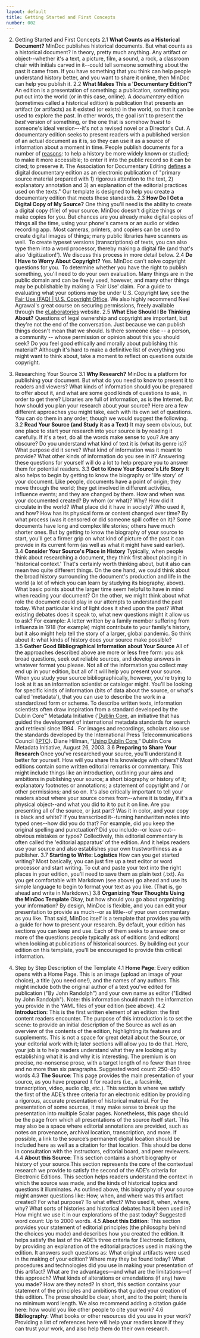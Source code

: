 ```yaml
---
layout: default
title: Getting Started and First Concepts
number: 002
---
```


2. Getting Started and First Concepts
    2.1 **What Counts as a Historical Document?** MinDoc publishes historical documents.  But what counts as a historical document? In theory, pretty much anything. Any artifact or object--whether it's a text, a picture, film, a sound, a rock, a classroom chair with initials carved in it--could tell someone something about the past it came from. If you have something that you think can help people understand history better, and you want to share it online, then MinDoc can help you publish it. 
    2.2 **What Makes This a 'Documentary Edition'?** An edition is a presentation of something: a publication, something you put out into the world (or in this case, online). A *documentary* edition (sometimes called a historical edition) is publication that presents an artifact (or artifacts) as it existed (or exists) in the world, so that it can be used to explore the past. In other words, the goal isn't to present the *best* version of something, or the one that is somehow *truest* to someone's ideal version---it's not a revised novel or a Director's Cut.  A documentary edition seeks to present readers with a published version of an actual document as it is, so they can use it as a source of information about a moment in time. People publish documents for a number of [reasons](https://elaboratories.org/courses/why-edit/): to help a history be more widely known or studied; to make it more accessible; to enter it into the public record so it can be cited; to preserve it.  The Association for Documentary Editing [defines](https://www.documentaryediting.org/wordpress/?page_id=508) a digital documentary edition as an electronic publication of "primary source material prepared with 1) rigorous attention to the text, 2) explanatory annotation and 3) an explanation of the editorial practices used on the texts." Our template is designed to help you create a documentary edition that meets these standards.
    2.3 **How Do I Get a Digital Copy of My Source?** One thing you'll need is the ability to create a digital copy (file) of your source. MinDoc doesn't digitize things or make copies for you. But chances are you already make digital copies of things all the time, using your phone's camera or an audio or video recording app.  Most cameras, printers, and copiers can be used to create digital images of things; many public libraries have scanners as well.  To create typeset versions (transcriptions) of texts, you can also type them into a word processor, thereby making a digital file (and that's also 'digitization!').  We discuss this process in more detail below. 
    2.4 **Do I Have to Worry About Copyright?** Yes. MinDoc can't solve copyright questions for you.  To determine whether you have the right to publish something, you'll need to do your own evaluation. Many things are in the public domain and can be freely used, however, and many other things may be publishable by making a 'Fair Use' claim.  For a guide to evaluating what your options may be under U.S. Copyright law, see the [Fair Use (FAQ) \| U.S. Copyright Office](https://www.copyright.gov/help/faq/faq-fairuse.html). We also highly recommend Neel Agrawal's great course on securing permissions, freely available through the [eLaboratories](https://elaboratories.org/courses/securing-permissions/) website.
    2.5 **What Else Should I Be Thinking About?** Questions of legal ownership and copyright are important, but they're not the end of the conversation.  Just because we can publish things doesn't mean that we should. Is there someone else -- a person, a community -- whose permission or opinion about this you should seek?  Do you feel good ethically and morally about publishing this material?  Although it's hard to make a definitive list of everything you might want to think about, take a moment to reflect on questions outside copyright.

3. Researching Your Source
    3.1 **Why Research?** MinDoc is a platform for publishing your document. But what do you need to know to present it to readers and viewers?  What kinds of information should you be prepared to offer about it, and what are some good kinds of questions to ask, in order to get there?  Libraries are full of information, as is the Internet.  But how should you plan your research about your source? Here are a few different approaches you might take, each with its own set of questions.  You can do them in any order, though we would suggest the following.
    3.2 **Read Your Source (and Study it as a Text)** It may seem obvious, but one place to start your research into your source is by reading it carefully.  If it's a text, do all the words make sense to you? Are any obscure? Do you understand what kind of text it is (what its genre is)? What purpose did it serve? What kind of information was it meant to provide? What other kinds of information do you see in it? Answering these questions for yourself will do a lot to help prepare you to answer them for potential readers.
    3.3 **Get to Know Your Source's Life Story** It also helps to begin by getting to know the biography or 'life story' of your document.  Like people, documents have a point of origin; they move through the world; they get involved in different activities, influence events; and they are changed by them.  How and when was your documented created? By whom (or what)? Why? How did it circulate in the world? What place did it have in society? Who used it, and how? How has its physical form or content changed over time? By what process (was it censored or did someone spill coffee on it)?  Some documents have long and complex life stories; others have much shorter ones.  But by getting to know the biography of your source to start, you'll get a firmer grip on what kind of picture of the past it can provide in its current form (as well as what it might have said earlier).
    3.4 **Consider Your Source's Place in History** Typically, when people think about researching a document, they think first about placing it in 'historical context.'  That's certainly worth thinking about, but it also can mean two quite different things.  On the one hand, we could think about the broad history surrounding the document's production and life in the world (a lot of which you can learn by studying its biography, above).  What basic points about the larger time seem helpful to have in mind when reading your document? On the other, we might think about what role the document could play in our attempts to understand the past today.  What particular kind of light does it shed upon the past?  What existing debates does it speak to, what new questions might it allow us to ask? For example: A letter written by a family member suffering from influenza in 1918 (for example) might contribute to your family's history, but it also might help tell the story of a larger, global pandemic.  So think about it: what kinds of history does your source make possible?  
    3.5 **Gather Good Bibliographical Information about Your Source**  All of the approaches described above are more or less free form: you ask broad questions, seek out reliable sources, and develop answers in whatever format you please.  Not all of the information you collect may end up in your edition, but all of it will help you present your source.  When you study your source bibliographically, however, you're trying to look at it as an information scientist or cataloger might.  You'll be looking for specific kinds of information (bits of data about the source, or what's called 'metadata'), that you can use to describe the work in a standardized form or scheme.  To describe written texts, information scientists often draw inspiration from a standard developed by the Dublin Core™ Metadata Initiative ('[Dublin Core](https://www.dublincore.org/), an initiative that has guided the development of international metadata standards for search and retrieval since 1994 . For images and recordings, scholars also use the standards developed by the International Press Telecommunications Council ([IPTC](https://iptc.org/standards/)).  Diane Hillman, “[Using Dublin Core](https://www.dublincore.org/specifications/dublin-core/usageguide/2003-08-26/),” Dublin Core Metadata Initiative, August 26, 2003.
    3.6 **Preparing to Share Your Research** Once you've researched your source, you'll understand it better for yourself.  How will you share this knowledge with others? Most editions contain some written editorial remarks or commentary.  This might include things like an introduction, outlining your aims and ambitions in publishing your source; a short biography or history of it; explanatory footnotes or annotations; a statement of copyright and / or other permissions; and so on. It's also critically important to tell your readers about where your source comes from--where it is today, if it's a physical object--and what you did to it to put it on line.  Are you presenting all of the source, or just part? Was it in color, and your copy is black and white? If you transcribed it--turning handwritten notes into typed ones--how did you do that? For example, did you keep the original spelling and punctuation?  Did you include--or leave out--obvious mistakes or typos? Collectively, this editorial commentary is often called the 'editorial apparatus' of the edition.  And it helps readers use your source and also establishes your own trustworthiness as a publisher. 
    3.7 **Starting to Write: Logistics** How can you get started writing? Most basically, you can just fire up a text editor or word processor and start writing.  To cut and paste your text into the right places in your edition, you'll need to save them as plain text (.txt).  As you get comfortable with Markdown (see above) go ahead and use its simple language to begin to format your text as you like. (That is, go ahead and write in Markdown.)
    3.8 **Organizing Your Thoughts Using the MinDoc Template** Okay, but how should you go about organizing your information?  By design, MinDoc is flexible, and you can edit your presentation to provide as much--or as little--of your own commentary as you like.  That said, MinDoc itself is a template that provides you with a guide for how to present your research.  By default, your edition has sections you can keep and use.  Each of them seeks to answer one or more of the questions people typically ask of editions (and editors) when looking at publications of historical sources.  By building out your edition on this template, you'll be encouraged to provide this critical information.  
    
4. Step by Step Description of the Template
    4.1 **Home Page**: Every edition opens with a Home Page.  This is an image (upload an image of your choice), a title (you need one!), and the names of any authors. This might include both the original author of a text you've edited for publication ("By John Randolph") and your own name as editor ("Edited by John Randolph").  Note: this information should match the information you provide in the YAML files of your edition (see above).
    4.2 **Introduction**: This is the first written element of an edition: the first content readers encounter. The purpose of this introduction is to set the scene: to provide an initial description of the Source as well as an overview of the contents of the edition, highlighting its features and supplements. This is not a space for great detail about the Source, or your editorial work with it; later sections will allow you to do that. Here, your job is to help readers understand what they are looking at by establishing what it is and why it is interesting. The premium is on precise, no-nonsense prose, with a target length of no fewer than three and no more than six paragraphs. Suggested word count: 250–450 words
    4.3 **The Source**: This page provides the main presentation of your source, as you have prepared it for readers (i.e., a facsimile, transcription, video, audio clip, etc.). This section is where we satisfy the first of the ADE’s three criteria for an electronic edition by providing a rigorous, accurate presentation of historical material. For the presentation of some sources, it may make sense to break up the presentation into multiple Scalar pages. Nonetheless, this page should be the page from which all presentations of the source itself start. This may also be a space where editorial annotations are provided, such as notes on provenance, archival location, transcription, and more. If possible, a link to the source’s permanent digital location should be included here as well as a citation for that location. This should be done in consultation with the instructors, editorial board, and peer reviewers. 
    4.4 **About this Source**: This section contains a short biography or history of your source.This section represents the core of the contextual research we provide to satisfy the second of the ADE’s criteria for Electronic Editions. This section helps readers understand the context in which the source was made, and the kinds of historical topics and questions it illuminates. As outlined above, this biography of your source might answer questions like: How, when, and where was this artifact created? For what purpose? To what effect? Who used it, when, where, why? What sorts of histories and historical debates has it been used in? How might we use it in our explorations of the past today? Suggested word count: Up to 2000 words.
    4.5 **About this Edition**: This section provides your statement of editorial principles (the philosophy behind the choices you made) and describes how you created the edition. It helps satisfy the last of the ADE’s three criteria for Electronic Editions, by providing an explanation of the editorial practices used in making the edition. It answers such questions as: What original artifacts were used in the making of your edition? Where may they be found today? What procedures and technologies did you use in making your presentation of this artifact? What are the advantages—and what are the limitations—of this approach? What kinds of alterations or emendations (if any) have you made? How are they noted? In short, this section contains your statement of the principles and ambitions that guided your creation of this edition. The prose should be clear, short, and to the point; there is no minimum word length.  We also recommend adding a citation guide here: how would you like other people to cite your work?
    4.6 **Bibliography**: What books or other resources did you use in your work? Providing a list of references here will help your readers know if they can trust your work, and also help them do their own research.

